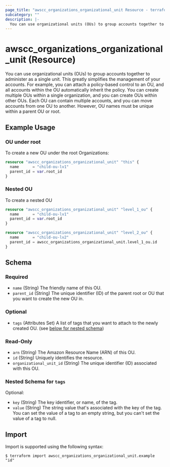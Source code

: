```yaml
---
page_title: "awscc_organizations_organizational_unit Resource - terraform-provider-awscc"
subcategory: ""
description: |-
  You can use organizational units (OUs) to group accounts together to administer as a single unit. This greatly simplifies the management of your accounts. For example, you can attach a policy-based control to an OU, and all accounts within the OU automatically inherit the policy. You can create multiple OUs within a single organization, and you can create OUs within other OUs. Each OU can contain multiple accounts, and you can move accounts from one OU to another. However, OU names must be unique within a parent OU or root.
---
```


# awscc_organizations_organizational_unit (Resource)

You can use organizational units (OUs) to group accounts together to administer as a single unit. This greatly simplifies the management of your accounts. For example, you can attach a policy-based control to an OU, and all accounts within the OU automatically inherit the policy. You can create multiple OUs within a single organization, and you can create OUs within other OUs. Each OU can contain multiple accounts, and you can move accounts from one OU to another. However, OU names must be unique within a parent OU or root.

## Example Usage

### OU under root
To create a new OU under the root Organizations:

```terraform
resource "awscc_organizations_organizational_unit" "this" {
  name      = "child-ou-lv1"
  parent_id = var.root_id
}
```

### Nested OU
To create a nested OU

```terraform
resource "awscc_organizations_organizational_unit" "level_1_ou" {
  name      = "child-ou-lv1"
  parent_id = var.root_id
}

resource "awscc_organizations_organizational_unit" "level_2_ou" {
  name      = "child-ou-lv2"
  parent_id = awscc_organizations_organizational_unit.level_1_ou.id
}
```

<!-- schema generated by tfplugindocs -->
## Schema

### Required

- `name` (String) The friendly name of this OU.
- `parent_id` (String) The unique identifier (ID) of the parent root or OU that you want to create the new OU in.

### Optional

- `tags` (Attributes Set) A list of tags that you want to attach to the newly created OU. (see [below for nested schema](#nestedatt--tags))

### Read-Only

- `arn` (String) The Amazon Resource Name (ARN) of this OU.
- `id` (String) Uniquely identifies the resource.
- `organizational_unit_id` (String) The unique identifier (ID) associated with this OU.

<a id="nestedatt--tags"></a>
### Nested Schema for `tags`

Optional:

- `key` (String) The key identifier, or name, of the tag.
- `value` (String) The string value that's associated with the key of the tag. You can set the value of a tag to an empty string, but you can't set the value of a tag to null.

## Import

Import is supported using the following syntax:

```shell
$ terraform import awscc_organizations_organizational_unit.example "id"
```